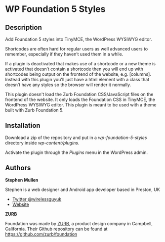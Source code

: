 WP Foundation 5 Styles
======================

## Description

Add Foundation 5 styles into TinyMCE, the WordPress WYSIWYG editor.

Shortcodes are often hard for regular users as well advanced users to remember, especially if they haven’t used them in a while.

If a plugin is deactivated that makes use of a shortcode or a new theme is activated that doesn’t contain a shortcode then you will end up with shortcodes being output on the frontend of the website, e.g. [columns]. Instead with this plugin you'll just have a html element with a class that doesn’t have any styles so the browser will render it normally.

This plugin doesn't load the Zurb Foundation CSS/JavaScript files on the frontend of the website. It only loads the Foundation CSS in TinyMCE, the WordPress WYSIWYG editor. This plugin is meant to be used with a theme built with Zurb Foundation 5.


## Installation

Download a zip of the repository and put in a *wp-foundation-5-styles* directory inside *wp-content/plugins*.

Activate the plugin through the *Plugins* menu in the WordPress admin.


## Authors

**Stephen Mullen**

Stephen is a web designer and Android app developer based in Preston, UK
+ [Twitter @wirelessguyuk](http://twitter.com/wirelessguyuk)
+ [Website](http://thewirelessguy.co.uk)

**ZURB**

Foundation was made by [ZURB](http://foundation.zurb.com/), a product design company in Campbell, California. Their Github repository can be found at https://github.com/zurb/foundation

